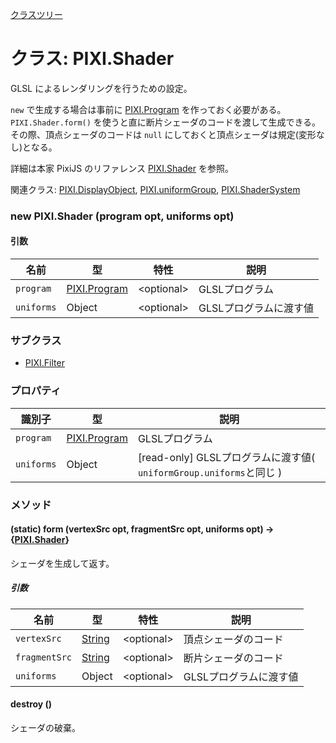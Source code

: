 [クラスツリー](index.md)

# クラス: PIXI.Shader
GLSL によるレンダリングを行うための設定。

`new` で生成する場合は事前に [PIXI.Program](http://pixijs.download/release/docs/PIXI.Program.html) を作っておく必要がある。
`PIXI.Shader.form()` を使うと直に断片シェーダのコードを渡して生成できる。
その際、頂点シェーダのコードは `null` にしておくと頂点シェーダは規定(変形なし)となる。

詳細は本家 PixiJS のリファレンス [PIXI.Shader](http://pixijs.download/release/docs/PIXI.Shader.html) を参照。

関連クラス: [PIXI.DisplayObject](PIXI.DisplayObject.md), [PIXI.uniformGroup](http://pixijs.download/release/docs/PIXI.uniformGroup.html), [PIXI.ShaderSystem](http://pixijs.download/release/docs/PIXI.ShaderSystem.html)


### new PIXI.Shader (program opt, uniforms opt)
#### 引数

| 名前 | 型 | 特性 | 説明 |
| --- | --- | --- | --- |
| `program ` | [PIXI.Program](http://pixijs.download/release/docs/PIXI.Program.html) | &lt;optional&gt; | GLSLプログラム |
| `uniforms` | Object | &lt;optional&gt; |  GLSLプログラムに渡す値 |

### サブクラス

* [PIXI.Filter](PIXI.Filter.md)

### プロパティ

| 識別子 | 型 | 説明 |
| --- | --- | --- |
| `program ` | [PIXI.Program](http://pixijs.download/release/docs/PIXI.Program.html)  |  GLSLプログラム |
| `uniforms` | Object |  [read-only] GLSLプログラムに渡す値( `uniformGroup.uniforms`と同じ ) |

### メソッド

#### (static) form (vertexSrc opt, fragmentSrc opt, uniforms opt) → {[PIXI.Shader](PIXI.Shader.md)}
シェーダを生成して返す。

##### 引数

| 名前 | 型 | 特性 | 説明 |
| --- | --- | --- | --- |
| `vertexSrc` | [String](String.md) | &lt;optional&gt; | 頂点シェーダのコード |
| `fragmentSrc` | [String](String.md) | &lt;optional&gt; | 断片シェーダのコード |
| `uniforms` | Object | &lt;optional&gt; | GLSLプログラムに渡す値 |


#### destroy ()
シェーダの破棄。